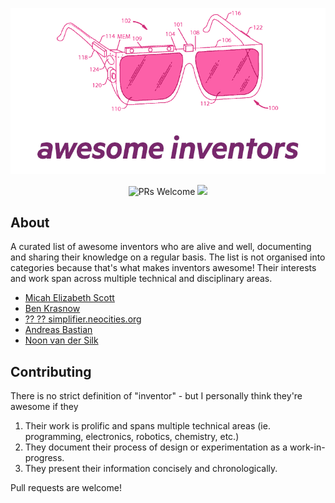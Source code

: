 <p align="center">
    <img alt="awesome" src="https://github.com/edanweis/awesome-inventors/raw/master/media/awesome_glasses.png"/>
</p>
<p align="center">
	<img alt="PRs Welcome" src="https://img.shields.io/badge/PRs-welcome-brightgreen.svg" />&nbsp;<a href="https://awesome.re"><img src="https://awesome.re/badge-flat.svg"></a>
</p>


## About
A curated list of awesome inventors who are alive and well, documenting and sharing their knowledge on a regular basis. The list is not organised into categories because that's what makes inventors awesome! Their interests and work span across multiple technical and disciplinary areas.

- [Micah Elizabeth Scott](http://www.misc.name/about)
- [Ben Krasnow](http://benkrasnow.blogspot.com)
- [?? ?? simplifier.neocities.org](https://simplifier.neocities.org)
- [Andreas Bastian](http://www.andreasbastian.com/)
- [Noon van der Silk](https://github.com/silky/ideas/issues)

## Contributing
There is no strict definition of "inventor" - but I personally think they're awesome if they 

1. Their work is prolific and spans multiple technical areas (ie. programming, electronics, robotics, chemistry, etc.)
2. They document their process of design or experimentation as a work-in-progress.
3. They present their information concisely and chronologically.

Pull requests are welcome!
